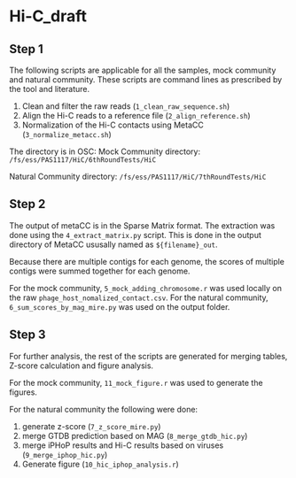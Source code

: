 # Hi-C_draft

## Step 1
The following scripts are applicable for all the samples, mock community and natural community. These scripts are command lines as prescribed by the tool and literature. 

1. Clean and filter the raw reads (```1_clean_raw_sequence.sh```)
2. Align the Hi-C reads to a reference file (```2_align_reference.sh```)
3. Normalization of the Hi-C contacts using MetaCC (```3_normalize_metacc.sh```)

The directory is in OSC:
Mock Community directory: ``` /fs/ess/PAS1117/HiC/6thRoundTests/HiC ```

Natural Community directory: ``` /fs/ess/PAS1117/HiC/7thRoundTests/HiC ```

## Step 2
The output of metaCC is in the Sparse Matrix format. The extraction was done using the ```4_extract_matrix.py``` script. This is done in the output directory of MetaCC ususally named as ```${filename}_out```. 

Because there are multiple contigs for each genome, the scores of multiple contigs were summed together for each genome.

For the mock community, ```5_mock_adding_chromosome.r``` was used locally on the raw ```phage_host_nomalized_contact.csv```. 
For the natural community, ```6_sum_scores_by_mag_mire.py``` was used on the output folder. 

## Step 3 

For further analysis, the rest of the scripts are generated for merging tables, Z-score calculation and figure analysis. 

For the mock community, ```11_mock_figure.r``` was used to generate the figures.

For the natural community the following were done:
1. generate z-score (```7_z_score_mire.py```)
2. merge GTDB prediction based on MAG (```8_merge_gtdb_hic.py```)
3. merge iPHoP results and Hi-C results based on viruses (```9_merge_iphop_hic.py```)
4. Generate figure (```10_hic_iphop_analysis.r```)
